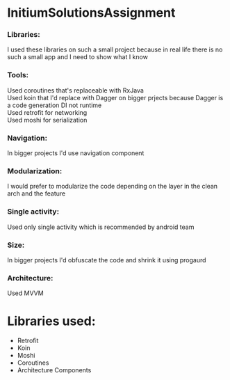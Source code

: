 # InitiumSolutionsAssignment
### Libraries:
  I used these libraries on such a small project because in real life there is no such a small app and I need to show what I know<br/>
### Tools:
  Used coroutines that's replaceable with RxJava<br/>
  Used koin that I'd replace with Dagger on bigger prjects because Dagger is a code generation DI not runtime<br/>
  Used retrofit for networking<br/>
  Used moshi for serialization<br/>
### Navigation:
  In bigger projects I'd use navigation component<br/>
### Modularization:
  I would prefer to modularize the code depending on the layer in the clean arch and the feature<br/>
### Single activity:
  Used only single activity which is recommended by android team<br/>
### Size:
  In bigger projects I'd obfuscate the code and shrink it using progaurd<br/>
### Architecture:
  Used MVVM
# Libraries used:<br/>
*  Retrofit
*  Koin
*  Moshi
*  Coroutines
*  Architecture Components
